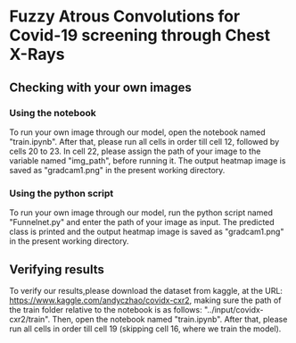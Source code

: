 # Fuzzy Atrous Convolutions for Covid-19 screening through Chest X-Rays

## Checking with your own images

### Using the notebook

To run your own image through our model, open the notebook named "train.ipynb". After that, please run all cells in order till cell 12, followed by cells 20 to 23. In cell 22, please assign the path of your image to the variable named "img_path", before running it. The output heatmap image is saved as "gradcam1.png" in the present working directory.

### Using the python script

To run your own image through our model, run the python script named "Funnelnet.py" and enter the path of your image as input. The predicted class is printed and the output heatmap image is saved as "gradcam1.png" in the present working directory.

## Verifying results

To verify our results,please download the dataset from kaggle, at the URL: https://www.kaggle.com/andyczhao/covidx-cxr2, making sure the path of the train folder relative to the notebook is as follows: "../input/covidx-cxr2/train". Then, open the notebook named "train.ipynb". After that, please run all cells in order till cell 19 (skipping cell 16, where we train the model). 


